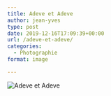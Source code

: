 ```yaml
---
title: Adeve et Adeve
author: jean-yves
type: post
date: 2019-12-16T17:09:39+00:00
url: /adeve-et-adeve/
categories:
  - Photographie
format: image

---
```

![Adeve et Adeve](./dsc5286.jpg)